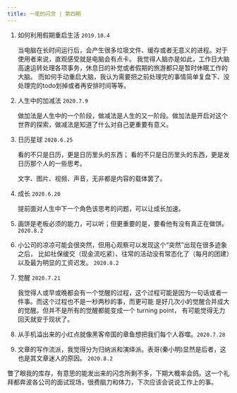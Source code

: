 ```yaml
---
title: 一笔的闪念 | 第四期 
---
```


1. 如何利用假期重启生活 `2019.10.4`
   
   当电脑在长时间运行后，会产生很多垃圾文件、缓存或者无意义的进程。对于使用者来说，直观感受就是电脑会有点卡。
   我觉得人脑亦是如此，工作日大脑高速运转处理各项事务，休息日的补觉或者假期的旅游都只是暂时休眠工作的大脑。
   而如何手动重启大脑，我认为需要把之前处理完的事情简单复盘下、没处理完的todo划掉或者再安排时间等等。
   
2. 人生中的加减法 `2020.7.9`

    做加法是人生中的一个阶段，做减法是人生的又一阶段。做加法是开启对这个世界的探索，做减法是知道了什么对自己更重要有意义。
    
3. 日历星球 `2020.6.25`
    
    看的不只是日历，更是日历里头的东西；
    看的不只是日历里头的东西，更是发日历那个人的一些思考。
    
    文字、图片、视频、声音，无非都是内容的载体罢了。
    
    
4. 成长 `2020.6.20`
    
    提前面对人生中下一个角色该思考的问题，可以让成长加速。
    
5. 画饼是老板必须的能力，可以听；但更重要的是，要看他有没有真正在做饼。 `2020.8.2`

6. 小公司的凉凉可能会很突然，但用心观察可以发现这个“突然”出现在很多迹象之后，
    比如社保缓交（现金流吃紧）、往常的活动没有常态化了（每月的团建）以及最为明显的工资迟发。 `2020.8.2`

7. 觉醒 `2020.7.21`

    我觉得人或早或晚都会有一个觉醒的过程，这个过程可能是因为一句话或者一件事。而这个过程也不是一秒两秒的事，而更可能
    是好几次小的觉醒合并成大的觉醒。但并不是所有的觉醒都能变成一个 turning point， 有可能觉得无力回天就安于现状了。
    
8. 从手机溢出来的小红点就像黑客帝国的章鱼想把我们每个人吞噬。`2020.7.28`

9. 文章的写作流派，我觉得分为归纳派和演绎派。表哥(秦小明)显然是后者，这也是其文章迷人的原因。 `2020.8.2`

瞥了眼我的库存，有意思的能发出来的闪念所剩不多，下期大概率会鸽。这一个礼拜都奔波各公司的面试现场，很费脑力和体力，下次应该会说说工作上的事。

<CommonFooter-ForIdea></CommonFooter-ForIdea>
